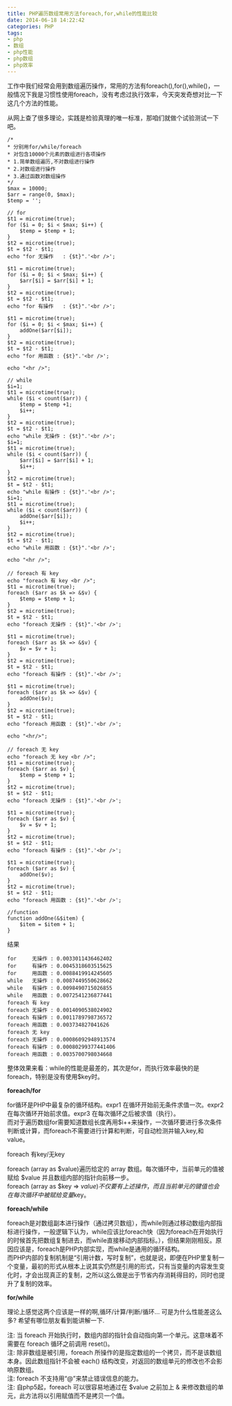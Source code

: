 ```yaml
---
title: PHP遍历数组常用方法foreach,for,while的性能比较
date: 2014-06-18 14:22:42
categories: PHP
tags: 
- php
- 数组
- php性能
- php数组
- php效率
---
```


工作中我们经常会用到数组遍历操作，常用的方法有foreach(),for(),while()，一般情况下我是习惯性使用foreach，没有考虑过执行效率，今天突发奇想对比一下这几个方法的性能。

从网上查了很多理论，实践是检验真理的唯一标准，那咱们就做个试验测试一下吧。

```
/*
* 分别用for/while/foreach
* 对包含10000个元素的数组进行各项操作
* 1.简单数组遍历,不对数组进行操作
* 2.对数组进行操作
* 3.通过函数对数组操作
*/
$max = 10000;
$arr = range(0, $max);
$temp = '';

// for
$t1 = microtime(true);
for ($i = 0; $i < $max; $i++) {
    $temp = $temp + 1;
}
$t2 = microtime(true);
$t = $t2 - $t1;
echo "for 无操作   : {$t}".'<br />';

$t1 = microtime(true);
for ($i = 0; $i < $max; $i++) {
    $arr[$i] = $arr[$i] + 1;
}
$t2 = microtime(true);
$t = $t2 - $t1;
echo "for 有操作   : {$t}".'<br />';

$t1 = microtime(true);
for ($i = 0; $i < $max; $i++) {
    addOne($arr[$i]);
}
$t2 = microtime(true);
$t = $t2 - $t1;
echo "for 用函数 : {$t}".'<br />';

echo "<hr />";

// while
$i=1;
$t1 = microtime(true);
while ($i < count($arr)) {
    $temp = $temp +1;
    $i++;
}
$t2 = microtime(true);
$t = $t2 - $t1;
echo "while 无操作 : {$t}".'<br />';
$i=1;
$t1 = microtime(true);
while ($i < count($arr)) {
    $arr[$i] = $arr[$i] + 1;
    $i++;
}
$t2 = microtime(true);
$t = $t2 - $t1;
echo "while 有操作 : {$t}".'<br />';
$i=1;
$t1 = microtime(true);
while ($i < count($arr)) {
    addOne($arr[$i]);
    $i++;
}
$t2 = microtime(true);
$t = $t2 - $t1;
echo "while 用函数 : {$t}".'<br />';

echo "<hr />";

// foreach 有 key
echo "foreach 有 key <br />";
$t1 = microtime(true);
foreach ($arr as $k => &$v) {
    $temp = $temp + 1;
}
$t2 = microtime(true);
$t = $t2 - $t1;
echo "foreach 无操作 : {$t}".'<br />';

$t1 = microtime(true);
foreach ($arr as $k => &$v) {
    $v = $v + 1;
}
$t2 = microtime(true);
$t = $t2 - $t1;
echo "foreach 有操作 : {$t}".'<br />';

$t1 = microtime(true);
foreach ($arr as $k => &$v) {
    addOne($v);
}
$t2 = microtime(true);
$t = $t2 - $t1;
echo "foreach 用函数 : {$t}".'<br />';

echo "<hr/>";

// foreach 无 key
echo "foreach 无 key <br />";
$t1 = microtime(true);
foreach ($arr as $v) {
    $temp = $temp + 1;
}
$t2 = microtime(true);
$t = $t2 - $t1;
echo "foreach 无操作 : {$t}".'<br />';

$t1 = microtime(true);
foreach ($arr as $v) {
    $v = $v + 1;
}
$t2 = microtime(true);
$t = $t2 - $t1;
echo "foreach 有操作 : {$t}".'<br />';

$t1 = microtime(true);
foreach ($arr as $v) {
    addOne($v);
}
$t2 = microtime(true);
$t = $t2 - $t1;
echo "foreach 用函数 : {$t}".'<br />';

//function
function addOne(&$item) {
    $item = $item + 1;
}
```

结果

```
for     无操作 : 0.0033011436462402
for     有操作 : 0.0045318603515625
for     用函数 : 0.0088419914245605
while   无操作 : 0.0087449550628662
while   有操作 : 0.0098490715026855
while   用函数 : 0.0072541236877441
foreach 有 key
foreach 无操作 : 0.0014090538024902
foreach 有操作 : 0.0011789798736572
foreach 用函数 : 0.003734827041626
foreach 无 key
foreach 无操作 : 0.00086092948913574
foreach 有操作 : 0.00080299377441406
foreach 用函数 : 0.0035700798034668
```

整体效果来看：while的性能是最差的，其次是for，而执行效率最快的是foreach，特别是没有使用$key时。

**foreach/for**

for循环是PHP中最复杂的循环结构。expr1 在循环开始前无条件求值一次。expr2 在每次循环开始前求值。expr3 在每次循环之后被求值（执行）。  
而对于遍历数组for需要知道数组长度再用$i++来操作，一次循环要进行多次条件判断或计算，而foreach不需要进行计算和判断，可自动检测并输入key,和value。

foreach 有key/无key

foreach (array as $value)遍历给定的 array 数组。每次循环中，当前单元的值被赋给 $value 并且数组内部的指针向前移一步。  
foreach (array as $key => $value)不仅要有上述操作，而且当前单元的键值也会在每次循环中被赋给变量$key。

**foreach/while**

foreach是对数组副本进行操作（通过拷贝数组），而while则通过移动数组内部指标进行操作，一般逻辑下认为，while应该比foreach快（因为foreach在开始执行的时候首先把数组复制进去，而while直接移动内部指标。），但结果刚刚相反。原因应该是，foreach是PHP内部实现，而while是通用的循环结构。  
而PHP内部的复制机制是“引用计数，写时复制”，也就是说，即便在PHP里复制一个变量，最初的形式从根本上说其实仍然是引用的形式，只有当变量的内容发生变化时，才会出现真正的复制，之所以这么做是出于节省内存消耗得目的，同时也提升了复制的效率。

**for/while**

理论上感觉这两个应该是一样的啊,循环/计算/判断/循环… 可是为什么性能差这么多? 希望有哪位朋友看到能讲解一下.

注: 当 foreach 开始执行时，数组内部的指针会自动指向第一个单元。这意味着不需要在 foreach 循环之前调用 reset()。  
注: 除非数组是被引用，foreach 所操作的是指定数组的一个拷贝，而不是该数组本身。因此数组指针不会被 each() 结构改变，对返回的数组单元的修改也不会影响原数组。  
注: foreach 不支持用“@”来禁止错误信息的能力。  
注: 自php5起，foreach 可以很容易地通过在 $value 之前加上 & 来修改数组的单元，此方法将以引用赋值而不是拷贝一个值。
